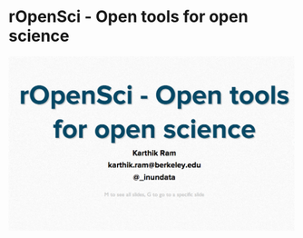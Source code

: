 

# rOpenSci - Open tools for open science

[![link to presentation](intro_slides.png)](http://ropensci.github.io/workshops-melbourne-2013-09/00-introduction/intro_slides/index.html)

